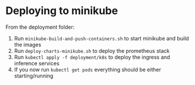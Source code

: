 # Deploying to minikube
From the deployment folder:
1. Run `minikube-build-and-push-containers.sh` to start minikube and build the images
2. Run `deploy-charts-minikube.sh` to deploy the prometheus stack
3. Run `kubectl apply -f deployment/k8s` to deploy the ingress and inference services
4. If you now run `kubectl get pods` everything should be either starting/running